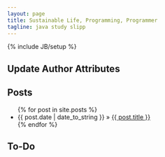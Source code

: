 ```yaml
---
layout: page
title: Sustainable Life, Programming, Programmer
tagline: java study slipp
---
```

{% include JB/setup %}

## Update Author Attributes

## Posts

<ul class="posts">
  {% for post in site.posts %}
    <li><span>{{ post.date | date_to_string }}</span> &raquo; <a href="{{ BASE_PATH }}{{ post.url }}">{{ post.title }}</a></li>
  {% endfor %}
</ul>

## To-Do


